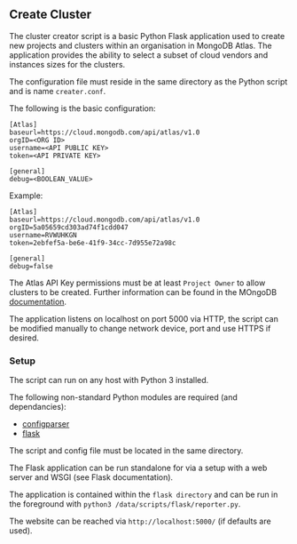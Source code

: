 ## Create Cluster

The cluster creator script is a basic Python Flask application used to create new projects and clusters within an organisation in MongoDB Atlas. The application provides the ability to select a subset of cloud vendors and instances sizes for the clusters.

The configuration file must reside in the same directory as the Python script and is name `creater.conf`.

The following is the basic configuration:

```shell
[Atlas]
baseurl=https://cloud.mongodb.com/api/atlas/v1.0
orgID=<ORG ID>
username=<API PUBLIC KEY>
token=<API PRIVATE KEY>

[general]
debug=<BOOLEAN_VALUE>
```

Example:

```shell
[Atlas]
baseurl=https://cloud.mongodb.com/api/atlas/v1.0
orgID=5a05659cd303ad74f1cdd047
username=RVWUHKGN
token=2ebfef5a-be6e-41f9-34cc-7d955e72a98c

[general]
debug=false
```
The Atlas API Key permissions must be at least `Project Owner` to allow clusters to be created. Further information can be found in the MOngoDB [documentation](https://docs.atlas.mongodb.com/configure-api-access).

The application listens on localhost on port 5000 via HTTP, the script can be modified manually to change network device, port and use HTTPS if desired.

### Setup

The script can run on any host with Python 3 installed.

The following non-standard Python modules are required (and dependancies):

* [configparser](https://pypi.org/project/configparser/)
* [flask](https://pypi.org/project/Flask/)

The script and config file must be located in the same directory.

The Flask application can be run standalone for via a setup with a web server and WSGI (see Flask documentation).

The application is contained within the `flask directory` and can be run in the foreground with `python3 /data/scripts/flask/reporter.py`.

The website can be reached via `http://localhost:5000/` (if defaults are used).
